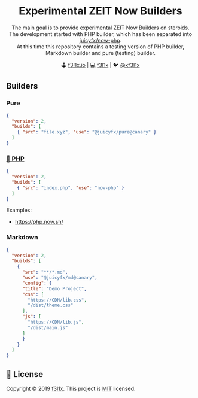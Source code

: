 <h1 align=center>Experimental ZEIT Now Builders</h1>

<p align=center>
The main goal is to provide experimental ZEIT Now Builders on steroids. <br/>
The development started with PHP builder, which has been separated into <a href="https://github.com/juicyfx/now-php">juicyfx/now-php</a>. <br>
At this time this repository contains a testing version of PHP builder, Markdown builder and pure (testing) builder.
</p>

<p align=center>
🕹 <a href="https://f3l1x.io">f3l1x.io</a> | 💻 <a href="https://github.com/f3l1x">f3l1x</a> | 🐦 <a href="https://twitter.com/xf3l1x">@xf3l1x</a>
</p>

## Builders

### Pure

```json
{
  "version": 2,
  "builds": [
    { "src": "file.xyz", "use": "@juicyfx/pure@canary" }
  ]
}
```

### [🐘 PHP](https://github.com/juicyfx/now-php)

```json
{
  "version": 2,
  "builds": [
    { "src": "index.php", "use": "now-php" }
  ]
}
```

Examples:

- https://php.now.sh/

### Markdown

```json
{
  "version": 2,
  "builds": [
    {
      "src": "**/*.md",
      "use": "@juicyfx/md@canary",
      "config": {
      "title": "Demo Project",
      "css": [
        "https://CDN/lib.css",
        "/dist/theme.css"
      ],
      "js": [
        "https://CDN/lib.js",
        "/dist/main.js"
      ]
      }
    }
  ]
}
```

## 📝 License

Copyright © 2019 [f3l1x](https://github.com/f3l1x).
This project is [MIT](LICENSE) licensed.
